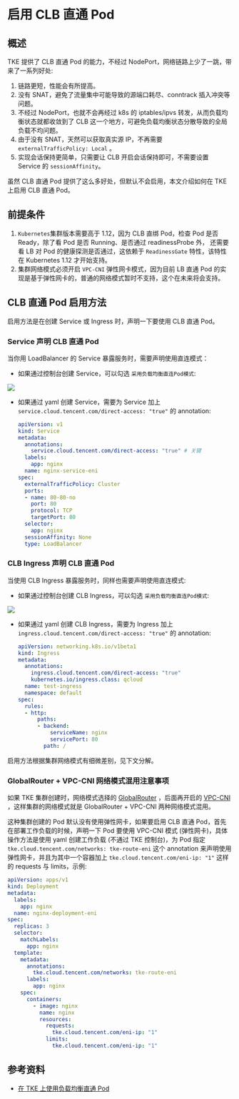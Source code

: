 # 启用 CLB 直通 Pod

## 概述

TKE 提供了 CLB 直通 Pod 的能力，不经过 NodePort，网络链路上少了一跳，带来了一系列好处:

1. 链路更短，性能会有所提高。
2. 没有 SNAT，避免了流量集中可能导致的源端口耗尽、conntrack 插入冲突等问题。
3. 不经过 NodePort，也就不会再经过 k8s 的 iptables/ipvs 转发，从而负载均衡状态就都收敛到了 CLB 这一个地方，可避免负载均衡状态分散导致的全局负载不均问题。
4. 由于没有 SNAT，天然可以获取真实源 IP，不再需要 `externalTrafficPolicy: Local` 。
5. 实现会话保持更简单，只需要让 CLB 开启会话保持即可，不需要设置 Service 的 `sessionAffinity`。

虽然 CLB 直通 Pod 提供了这么多好处，但默认不会启用，本文介绍如何在 TKE 上启用 CLB 直通 Pod。

## 前提条件

1. `Kubernetes`集群版本需要高于 1.12，因为 CLB 直绑 Pod，检查 Pod 是否 Ready，除了看 Pod 是否 Running、是否通过 readinessProbe 外， 还需要看 LB 对 Pod 的健康探测是否通过，这依赖于 `ReadinessGate`  特性，该特性在 Kubernetes 1.12 才开始支持。
2. 集群网络模式必须开启 `VPC-CNI` 弹性网卡模式，因为目前 LB 直通 Pod 的实现是基于弹性网卡的，普通的网络模式暂时不支持，这个在未来将会支持。

## CLB 直通 Pod 启用方法

启用方法是在创建 Service 或 Ingress 时，声明一下要使用 CLB 直通 Pod。

### Service 声明 CLB 直通 Pod

当你用 LoadBalancer 的 Service 暴露服务时，需要声明使用直连模式：

* 如果通过控制台创建 Service，可以勾选 `采用负载均衡直连Pod模式`:

![](https://image-host-1251893006.cos.ap-chengdu.myqcloud.com/2023%2F09%2F25%2F20230925161405.png)

* 如果通过 yaml 创建 Service，需要为 Service 加上 `service.cloud.tencent.com/direct-access: "true"` 的 annotation:

   ```yaml
   apiVersion: v1
   kind: Service
   metadata:
     annotations:
       service.cloud.tencent.com/direct-access: "true" # 关键
     labels:
       app: nginx
     name: nginx-service-eni
   spec:
     externalTrafficPolicy: Cluster
     ports:
     - name: 80-80-no
       port: 80
       protocol: TCP
       targetPort: 80
     selector:
       app: nginx
     sessionAffinity: None
     type: LoadBalancer
   ```

### CLB Ingress 声明 CLB 直通 Pod

当使用 CLB Ingress 暴露服务时，同样也需要声明使用直连模式:

* 如果通过控制台创建 CLB Ingress，可以勾选 `采用负载均衡直连Pod模式`:

![](https://image-host-1251893006.cos.ap-chengdu.myqcloud.com/2023%2F09%2F25%2F20230925161417.png)

* 如果通过 yaml 创建 CLB Ingress，需要为 Ingress 加上 `ingress.cloud.tencent.com/direct-access: "true"` 的 annotation:

   ```yaml
   apiVersion: networking.k8s.io/v1beta1
   kind: Ingress
   metadata:
     annotations:
       ingress.cloud.tencent.com/direct-access: "true"
       kubernetes.io/ingress.class: qcloud
     name: test-ingress
     namespace: default
   spec:
     rules:
     - http:
         paths:
         - backend:
             serviceName: nginx
             servicePort: 80
           path: /
   ```

启用方法根据集群网络模式有细微差别，见下文分解。

### GlobalRouter + VPC-CNI 网络模式混用注意事项

如果 TKE 集群创建时，网络模式选择的 [GlobalRouter](https://cloud.tencent.com/document/product/457/50354) ，后面再开启的 [VPC-CNI](https://cloud.tencent.com/document/product/457/50355) ，这样集群的网络模式就是 GlobalRouter + VPC-CNI 两种网络模式混用。

这种集群创建的 Pod 默认没有使用弹性网卡，如果要启用 CLB 直通 Pod，首先在部署工作负载的时候，声明一下 Pod 要使用 VPC-CNI 模式 (弹性网卡)，具体操作方法是使用 yaml 创建工作负载 (不通过 TKE 控制台)，为 Pod 指定 `tke.cloud.tencent.com/networks: tke-route-eni` 这个 annotation 来声明使用弹性网卡，并且为其中一个容器加上 `tke.cloud.tencent.com/eni-ip: "1"`  这样的 requests 与 limits，示例:

```yaml
apiVersion: apps/v1
kind: Deployment
metadata:
  labels:
    app: nginx
  name: nginx-deployment-eni
spec:
  replicas: 3
  selector:
    matchLabels:
      app: nginx
  template:
    metadata:
      annotations:
        tke.cloud.tencent.com/networks: tke-route-eni
      labels:
        app: nginx
    spec:
      containers:
        - image: nginx
          name: nginx
          resources:
            requests:
              tke.cloud.tencent.com/eni-ip: "1"
            limits:
              tke.cloud.tencent.com/eni-ip: "1"
```

## 参考资料

* [在 TKE 上使用负载均衡直通 Pod](https://cloud.tencent.com/document/product/457/48793)
